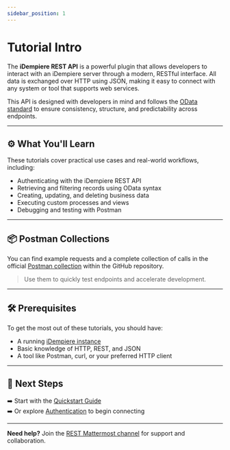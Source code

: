 ```yaml
---
sidebar_position: 1
---
```


# Tutorial Intro

The **iDempiere REST API** is a powerful plugin that allows developers to interact with an iDempiere server through a modern, RESTful interface. All data is exchanged over HTTP using JSON, making it easy to connect with any system or tool that supports web services.

This API is designed with developers in mind and follows the [OData standard](https://www.odata.org/) to ensure consistency, structure, and predictability across endpoints.

---

## ⚙️ What You'll Learn

These tutorials cover practical use cases and real-world workflows, including:

- Authenticating with the iDempiere REST API
- Retrieving and filtering records using OData syntax
- Creating, updating, and deleting business data
- Executing custom processes and views
- Debugging and testing with Postman

---

## 📦 Postman Collections

You can find example requests and a complete collection of calls in the official [Postman collection](https://github.com/bxservice/idempiere-rest/tree/master/com.trekglobal.idempiere.rest.api/postman) within the GitHub repository.

> Use them to quickly test endpoints and accelerate development.

---

## 🛠️ Prerequisites

To get the most out of these tutorials, you should have:

- A running [iDempiere instance](https://github.com/idempiere/idempiere)
- Basic knowledge of HTTP, REST, and JSON
- A tool like Postman, curl, or your preferred HTTP client

---

## 🧭 Next Steps

➡️ Start with the [Quickstart Guide](./quickstart)  
➡️ Or explore [Authentication](./authentication) to begin connecting

---

**Need help?** Join the [REST Mattermost channel](https://mattermost.idempiere.org/idempiere/channels/rest) for support and collaboration.

